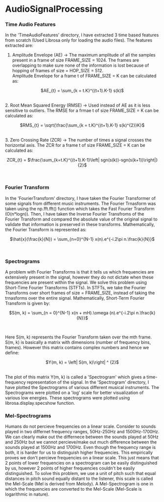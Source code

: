 # AudioSignalProcessing
### Time Audio Features
In the 'TimeAudioFeatures' directory, I have extracted 3 time based features from scratch (Used Librosa only for loading the audio files). The features extracted are:
1. Amplitude Envelope (AE) -> The maximum amplitude of all the samples present in a frame of size FRAME_SIZE = 1024. The frames are overlapping to make sure none of the information is lost because of hopping of frames of size = HOP_SIZE = 512.<br/> Amplitude Envelope for a frame t of FRAME_SIZE = K can be calculated as:<br/>
<p align="center"> $AE_{t}  =  \sum_{k = t.K}^{(t+1).K-1} s(k)$ </p> <br/>
2. Root Mean Squared Energy (RMSE) -> Used instead of AE as it is less sensitive to outliers. The RMSE for a frmae t of size FRAME_SIZE = K can be calculated as:<br/>
<p align="center"> $RMS_{t} = \sqrt{\frac{\sum_{k = t.K}^{(t+1).K-1} s(k)^{2}}K}$ </p><br/>
3. Zero Crossing Rate (ZCR) -> The number of times a signal crosses the horizontal axis. The ZCR for a frame t of size FRAME_SIZE = K can be calculated as: <br/>
<p align="center"> ZCR_{t} = $\frac{\sum_{k=t.K}^{(t+1).K-1}\left| sgn(s(k))-sgn(s(k+1))\right|}{2}$ </p><br/>

### Fourier Transform
In the 'FourierTransform' directory, I have taken the Fourier Transformer of some signals from different music instruments. The Fourier Trnasform was taken using the np.fft.fft() function which takes the Fast Fourier Transform (O(n*logn)). Then, I have taken the Inverse Fourier Transfroms of the Fourier Transform and compared the absolute value of the original signal to validate that information is preserved in these transforms. 
Mathematically, the Fourier Transform is represented as: <br/>
<p align="center">$\hat{x}(\frac{k}{N}) = \sum_{n=0}^{N-1} x(n).e^{-i.2\pi n.\frac{k}{N}}$</p><br/>

### Spectrograms
A problem with Fourier Transforms is that it tells us which frequencies are extensively present in the signal, however they do not dictate when these frequencies are present within the signal. We solve this problem using Short-Time Fourier Transforms (STFTs). In STFTs, we take the Fourier Transforms over short frames of size = FRAME_SIZE, instead of taking the trnasforms over the entire signal. Mathematically, Short-Term Fourier Transform is given by: <br/>
<p align="center">$S(m, k) = \sum_{n = 0}^{N-1} x(n + mH).\omega (n).e^{-i.2\pi n.\frac{k}{N}}$</p><br/>

Here S(m, k) represents the Fourier Transform taken over the mth frame. S(m, k) is basically a matrix with dimensions (number of frequency bins, frames). However this matrix contains complex numbers and hence we define: <br/>

<p align="center">$Y(m, k) = \left| S(m, k)\right| ^ {2}$</p><br/>
The plot of this matrix Y(m, k) is called a 'Spectrogram' which gives a time-frequency representation of the signal. In the 'Spectrogram' directory, I have plotted the Spectrograms of various different musical instruments. The Spectrograms were plotted on a 'log' scale for better visualization of various low energies. These spectrograms were plotted using librosa.display.specshow function.

### Mel-Spectrograms
Humans do not percieve frequencies on a linear scale. Consider to sounds played in two differnet frequency ranges, 50Hz-250Hz and 1500Hz-1700Hz. We can clearly make out the differnece between the sounds played at 50Hz and 250Hz but we cannot percieve/make out much difference between the sounds played at 1500Hz and 1700Hz. Even though the frequency range is both, it is harder for us to distinguish higher frequencies. This empirically proves we don't percieve frequencies on a linear scale. This just means that 2 points of lower frequencies on a spectrogram can be easily distinguished by us, however 2 points of higher frequencies couldn't be easily distinguished. To solve this problem, we use a unit of pitch such that equal distances in pitch sound equally distant to the listener, this scale is called the Mel-Scale (Mel is derived from Melody). A Mel-Spectrogram is one in which the frequencies are converted to the Mel-Scale (Mel-Scale is logarithmic in nature).
